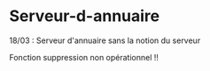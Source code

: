 # Serveur-d-annuaire

18/03 : Serveur d'annuaire sans la notion du serveur

Fonction suppression non opérationnel !!
